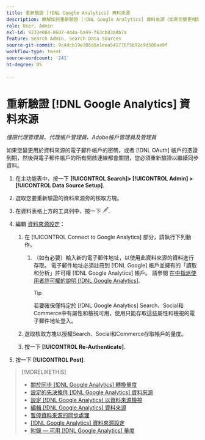```yaml
---
title: 重新驗證 [!DNL Google Analytics] 資料來源
description: 瞭解如何重新驗證 [!DNL Google Analytics] 資料來源（如果您變更相關密碼或憑證過期）。
role: User, Admin
exl-id: 9233e004-8607-444a-ba99-f63cb83a8b7a
feature: Search Admin, Search Data Sources
source-git-commit: 9c4dcb19e386d8e1eea541776f5b92c9d500ae9f
workflow-type: tm+mt
source-wordcount: '241'
ht-degree: 0%

---
```


# 重新驗證 [!DNL Google Analytics] 資料來源

*僅限代理管理員、代理帳戶管理員、Adobe帳戶管理員及管理員*

如果您變更用於資料來源的電子郵件帳戶的密碼，或者 [!DNL OAuth] 帳戶的憑證到期，然後與電子郵件帳戶的所有開啟連線都會關閉，您必須重新驗證以繼續同步資料。

1. 在主功能表中，按一下 **[!UICONTROL Search]> [!UICONTROL Admin] >[!UICONTROL Data Source Setup]**.

1. 選取您要重新驗證的資料來源旁的核取方塊。

1. 在資料表格上方的工具列中，按一下 ![編輯](/help/search-social-commerce/assets/edit.png "編輯").

1. 編輯 [資料來源設定](data-source-settings.md)：

   1. 在 [!UICONTROL Connect to Google Analytics] 部分，請執行下列動作。

      1. （如有必要）輸入新的電子郵件地址，以使用此資料來源的資料進行存取。 電子郵件地址必須註冊到 [!DNL Google] 帳戶並擁有的「讀取和分析」許可權 [!DNL Google Analytics] 帳戶。 請參閱 [在中指派使用者許可權的說明 [!DNL Google Analytics]](https://support.google.com/analytics/answer/9305587).

         >[!TIP]
         >
         >若要確保僅特定於 [!DNL Google Analytics] Search、Social和Commerce中有屬性和檢視可用，使用只能存取這些屬性和檢視的電子郵件地址登入。

   1. 選取核取方塊以授權Search、Social和Commerce存取帳戶的量度。

   1. 按一下 **[!UICONTROL Re-Authenticate]**.

1. 按一下 **[!UICONTROL Post]**.

>[!MORELIKETHIS]
>
>* [關於同步 [!DNL Google Analytics] 轉換量度](data-source-about.md)
>* [設定的先決條件 [!DNL Google Analytics] 資料來源](data-source-prerequisites.md)
>* [設定 [!DNL Google Analytics] 以資料來源檢視](data-source-configure.md)
>* [編輯 [!DNL Google Analytics] 資料來源](data-source-edit.md)
>* [暫停資料來源的同步處理](data-source-pause.md)
>* [[!DNL Google Analytics] 資料來源設定](data-source-settings.md)
>* [附錄 — 可用 [!DNL Google Analytics] 量度](data-source-ga-metrics.md)
